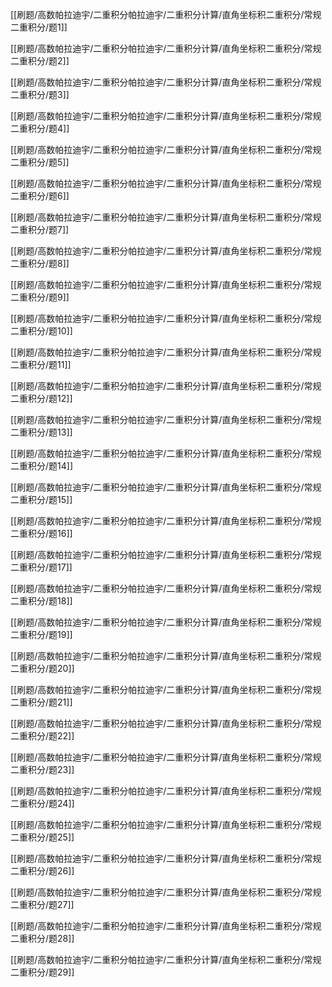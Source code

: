 
[[刷题/高数帕拉迪宇/二重积分帕拉迪宇/二重积分计算/直角坐标积二重积分/常规二重积分/题1]]

[[刷题/高数帕拉迪宇/二重积分帕拉迪宇/二重积分计算/直角坐标积二重积分/常规二重积分/题2]]

[[刷题/高数帕拉迪宇/二重积分帕拉迪宇/二重积分计算/直角坐标积二重积分/常规二重积分/题3]]

[[刷题/高数帕拉迪宇/二重积分帕拉迪宇/二重积分计算/直角坐标积二重积分/常规二重积分/题4]]

[[刷题/高数帕拉迪宇/二重积分帕拉迪宇/二重积分计算/直角坐标积二重积分/常规二重积分/题5]]

[[刷题/高数帕拉迪宇/二重积分帕拉迪宇/二重积分计算/直角坐标积二重积分/常规二重积分/题6]]

[[刷题/高数帕拉迪宇/二重积分帕拉迪宇/二重积分计算/直角坐标积二重积分/常规二重积分/题7]]

[[刷题/高数帕拉迪宇/二重积分帕拉迪宇/二重积分计算/直角坐标积二重积分/常规二重积分/题8]]

[[刷题/高数帕拉迪宇/二重积分帕拉迪宇/二重积分计算/直角坐标积二重积分/常规二重积分/题9]]

[[刷题/高数帕拉迪宇/二重积分帕拉迪宇/二重积分计算/直角坐标积二重积分/常规二重积分/题10]]

[[刷题/高数帕拉迪宇/二重积分帕拉迪宇/二重积分计算/直角坐标积二重积分/常规二重积分/题11]]

[[刷题/高数帕拉迪宇/二重积分帕拉迪宇/二重积分计算/直角坐标积二重积分/常规二重积分/题12]]

[[刷题/高数帕拉迪宇/二重积分帕拉迪宇/二重积分计算/直角坐标积二重积分/常规二重积分/题13]]

[[刷题/高数帕拉迪宇/二重积分帕拉迪宇/二重积分计算/直角坐标积二重积分/常规二重积分/题14]]

[[刷题/高数帕拉迪宇/二重积分帕拉迪宇/二重积分计算/直角坐标积二重积分/常规二重积分/题15]]

[[刷题/高数帕拉迪宇/二重积分帕拉迪宇/二重积分计算/直角坐标积二重积分/常规二重积分/题16]]

[[刷题/高数帕拉迪宇/二重积分帕拉迪宇/二重积分计算/直角坐标积二重积分/常规二重积分/题17]]

[[刷题/高数帕拉迪宇/二重积分帕拉迪宇/二重积分计算/直角坐标积二重积分/常规二重积分/题18]]

[[刷题/高数帕拉迪宇/二重积分帕拉迪宇/二重积分计算/直角坐标积二重积分/常规二重积分/题19]]

[[刷题/高数帕拉迪宇/二重积分帕拉迪宇/二重积分计算/直角坐标积二重积分/常规二重积分/题20]]

[[刷题/高数帕拉迪宇/二重积分帕拉迪宇/二重积分计算/直角坐标积二重积分/常规二重积分/题21]]

[[刷题/高数帕拉迪宇/二重积分帕拉迪宇/二重积分计算/直角坐标积二重积分/常规二重积分/题22]]

[[刷题/高数帕拉迪宇/二重积分帕拉迪宇/二重积分计算/直角坐标积二重积分/常规二重积分/题23]]

[[刷题/高数帕拉迪宇/二重积分帕拉迪宇/二重积分计算/直角坐标积二重积分/常规二重积分/题24]]

[[刷题/高数帕拉迪宇/二重积分帕拉迪宇/二重积分计算/直角坐标积二重积分/常规二重积分/题25]]

[[刷题/高数帕拉迪宇/二重积分帕拉迪宇/二重积分计算/直角坐标积二重积分/常规二重积分/题26]]

[[刷题/高数帕拉迪宇/二重积分帕拉迪宇/二重积分计算/直角坐标积二重积分/常规二重积分/题27]]

[[刷题/高数帕拉迪宇/二重积分帕拉迪宇/二重积分计算/直角坐标积二重积分/常规二重积分/题28]]

[[刷题/高数帕拉迪宇/二重积分帕拉迪宇/二重积分计算/直角坐标积二重积分/常规二重积分/题29]]